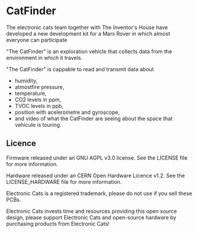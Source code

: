 # CatFinder


The electronic cats team together with The Inventor's House have developed a new development kit for a Mars Rover in which almost everyone can participate

"The CatFinder" is an exploration vehicle that collects data from the environment in which it travels.

"The CatFinder" is cappable to read and transmit data about 
- humidity, 
- atmostfire pressure, 
- temperature, 
- CO2 levels in ppm, 
- TVOC levels in ppb, 
- position with acelerometre and gyroscope, 
- and video of what the CatFinder are seeing about the space that vehicule is touring.

## Licence ##

Firmware released under an GNU AGPL v3.0 license. See the LICENSE file for more information.

Hardware released under an CERN Open Hardware Licence v1.2. See the LICENSE_HARDWARE file for more information.

Electronic Cats is a registered trademark, please do not use if you sell these PCBs.

Electronic Cats invests time and resources providing this open source design, please support Electronic Cats and open-source hardware by purchasing products from Electronic Cats!
